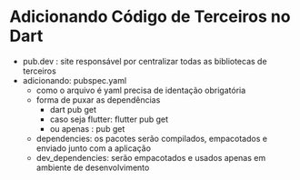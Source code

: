 # Adicionando Código de Terceiros no Dart
- pub.dev : site responsável por centralizar todas as bibliotecas de terceiros
- adicionando: pubspec.yaml
  - como o arquivo é yaml precisa de identação obrigatória
  - forma de puxar as dependências
    - dart pub get
    - caso seja flutter: flutter pub get
    - ou apenas : pub get
  - dependencies: os pacotes serão compilados, empacotados e enviado junto com a aplicação 
  - dev_dependencies: serão empacotados e usados apenas em ambiente de desenvolvimento 